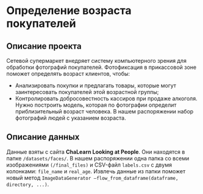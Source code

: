 # Определение возраста покупателей

## Описание проекта

Сетевой супермаркет внедряет систему компьютерного зрения для обработки фотографий покупателей. Фотофиксация в прикассовой зоне поможет определять возраст клиентов, чтобы:
 - Анализировать покупки и предлагать товары, которые могут заинтересовать покупателей этой возрастной группы;
 - Контролировать добросовестность кассиров при продаже алкоголя.<br>
Нужно построить модель, которая по фотографии определит приблизительный возраст человека. В нашем распоряжении набор фотографий людей с указанием возраста.

## Описание данных

Данные взяты с сайта **ChaLearn Looking at People**. Они находятся в папке `/datasets/faces/`. 
В нашем распоряжении одна папка со всеми изображениями `(/final_files)` и CSV-файл `labels.csv` с двумя колонками: `file_name` и `real_age`. 
Извлечь данные из папки поможет новый метод `ImageDataGenerator —flow_from_dataframe(dataframe, directory, ...)`.
